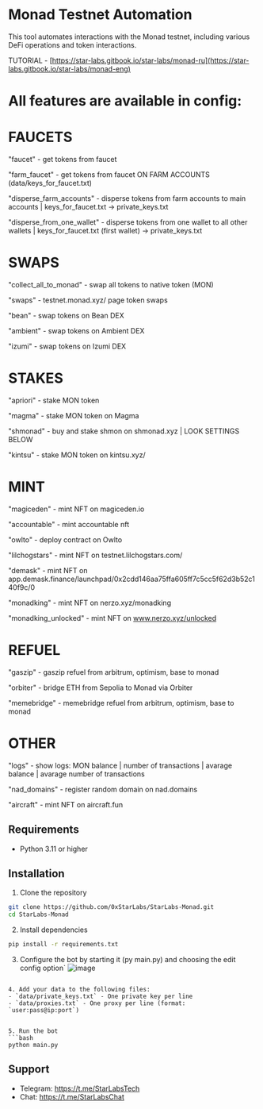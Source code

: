 # Monad Testnet Automation

This tool automates interactions with the Monad testnet, including various DeFi operations and token interactions.

TUTORIAL - [https://star-labs.gitbook.io/star-labs/monad-ru](https://star-labs.gitbook.io/star-labs/monad-eng)

# All features are available in config:
# FAUCETS
"faucet" - get tokens from faucet

"farm_faucet" - get tokens from faucet ON FARM ACCOUNTS (data/keys_for_faucet.txt)

"disperse_farm_accounts" - disperse tokens from farm accounts to main accounts | keys_for_faucet.txt -> private_keys.txt

"disperse_from_one_wallet" - disperse tokens from one wallet to all other wallets | keys_for_faucet.txt (first wallet) -> private_keys.txt

# SWAPS
"collect_all_to_monad" - swap all tokens to native token (MON)

"swaps" - testnet.monad.xyz/ page token swaps

"bean" - swap tokens on Bean DEX

"ambient" - swap tokens on Ambient DEX

"izumi" - swap tokens on Izumi DEX

# STAKES
"apriori" - stake MON token

"magma" - stake MON token on Magma

"shmonad" - buy and stake shmon on shmonad.xyz | LOOK SETTINGS BELOW

"kintsu" - stake MON token on kintsu.xyz/

# MINT
"magiceden" - mint NFT on magiceden.io

"accountable" - mint accountable nft

"owlto" - deploy contract on Owlto

"lilchogstars" - mint NFT on testnet.lilchogstars.com/

"demask" - mint NFT on app.demask.finance/launchpad/0x2cdd146aa75ffa605ff7c5cc5f62d3b52c140f9c/0

"monadking" - mint NFT on nerzo.xyz/monadking

"monadking_unlocked" - mint NFT on www.nerzo.xyz/unlocked

# REFUEL
"gaszip" - gaszip refuel from arbitrum, optimism, base to monad

"orbiter" - bridge ETH from Sepolia to Monad via Orbiter

"memebridge" - memebridge refuel from arbitrum, optimism, base to monad

# OTHER
"logs" - show logs: MON balance | number of transactions | avarage balance | avarage number of transactions

"nad_domains" - register random domain on nad.domains

"aircraft" - mint NFT on aircraft.fun

## Requirements
- Python 3.11 or higher

## Installation

1. Clone the repository
```bash
git clone https://github.com/0xStarLabs/StarLabs-Monad.git
cd StarLabs-Monad
```

2. Install dependencies
```bash
pip install -r requirements.txt
```

3. Configure the bot by starting it (py main.py) and choosing the edit config option`
![image](https://github.com/user-attachments/assets/0d887865-049b-4804-9e11-ffc80ae21ce3)

```

4. Add your data to the following files:
- `data/private_keys.txt` - One private key per line
- `data/proxies.txt` - One proxy per line (format: `user:pass@ip:port`)


5. Run the bot
```bash
python main.py
```

## Support
- Telegram: https://t.me/StarLabsTech
- Chat: https://t.me/StarLabsChat
